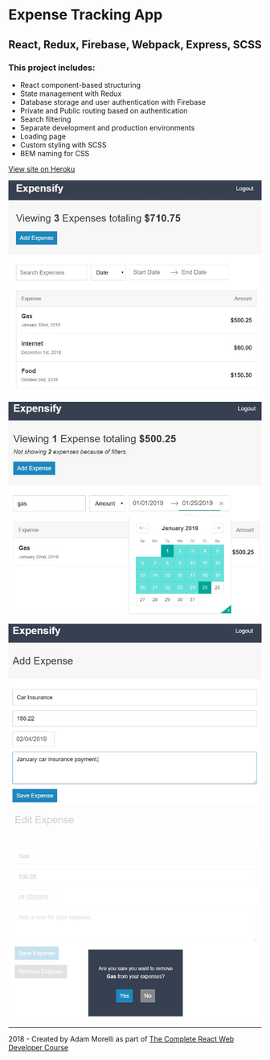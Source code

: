 # Expense Tracking App
## React, Redux, Firebase, Webpack, Express, SCSS
### This project includes:
* React component-based structuring
* State management with Redux
* Database storage and user authentication with Firebase
* Private and Public routing based on authentication
* Search filtering
* Separate development and production environments
* Loading page
* Custom styling with SCSS
* BEM naming for CSS

[View site on Heroku](https://react-course-expensify-adam.herokuapp.com)

![Expensify Dashboard](project_images/Dashboard.jpg?raw=true "Expensify Dashboard")

![Filter Expenses](project_images/Filters.jpg?raw=true "Filter Expenses")

![Add Expense](project_images/AddExpense1.jpg?raw=true "Add Expense")

![Edit Expense](project_images/EditExpense.jpg?raw=true "Edit Expense")
___
2018 - Created by Adam Morelli as part of [The Complete React Web Developer Course](https://www.udemy.com/react-2nd-edition/)